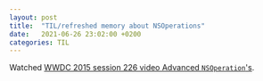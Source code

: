 ```yaml
---
layout: post
title:  "TIL/refreshed memory about NSOperations"
date:   2021-06-26 23:02:00 +0200
categories: TIL
---
```

Watched [WWDC 2015 session 226 video Advanced `NSOperation`'s](https://developer.apple.com/videos/play/wwdc2015/226/).
